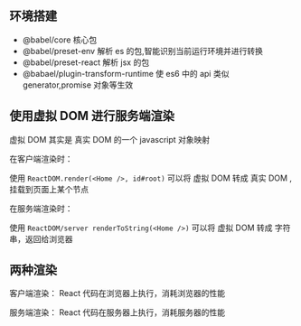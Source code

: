 ## 环境搭建

- @babel/core 核心包
- @babel/preset-env 解析 es 的包,智能识别当前运行环境并进行转换
- @babel/preset-react 解析 jsx 的包
- @babael/plugin-transform-runtime 使 es6 中的 api 类似 generator,promise 对象等生效

## 使用虚拟 DOM 进行服务端渲染

虚拟 DOM 其实是 真实 DOM 的一个 javascript 对象映射

在客户端渲染时：

使用 `ReactDOM.render(<Home />, id#root)` 可以将 虚拟 DOM 转成 真实 DOM ,挂载到页面上某个节点

在服务端渲染时：

使用 `ReactDOM/server renderToString(<Home />)` 可以将 虚拟 DOM 转成 字符串，返回给浏览器

## 两种渲染

客户端渲染：
React 代码在浏览器上执行，消耗浏览器的性能

服务端渲染：
React 代码在服务器上执行，消耗服务器的性能
